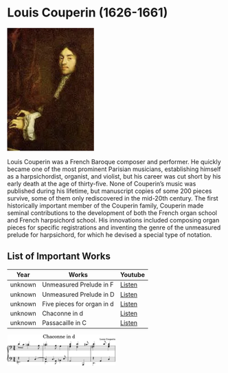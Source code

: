 # Louis Couperin (1626-1661)

<img src="./couperin_louis_portrait.png" alt="portrait" style="width:40%;" />

Louis Couperin was a French Baroque composer and performer. He quickly became one of the most prominent Parisian musicians, establishing himself as a harpsichordist, organist, and violist, but his career was cut short by his early death at the age of thirty-five.
None of Couperin’s music was published during his lifetime, but manuscript copies of some 200 pieces survive, some of them only rediscovered in the mid-20th century. The first historically important member of the Couperin family, Couperin made seminal contributions to the development of both the French organ school and French harpsichord school. His innovations included composing organ pieces for specific registrations and inventing the genre of the unmeasured prelude for harpsichord, for which he devised a special type of notation.

## List of Important Works

| Year | Works | Youtube |
| ---- | ----- | ------- |
| unknown | Unmeasured Prelude in F | [Listen](https://youtu.be/lqvm0k2VUtU?si=zBvDbLtF-WDMTAjh) |
| unknown | Unmeasured Prelude in D | [Listen](https://youtu.be/3-xTvfr3nJ8?si=tKl2Z85yXPxwDYTY) |
| unknown | Five pieces for organ in d | [Listen](https://youtu.be/MvhcK2TLTPM?si=xTvVZUVhTOb9v-DH) |
| unknown | Chaconne in d | [Listen](https://youtu.be/QXwySiKQc9Q?si=BdmcG2d4AUUTHdH3) |
| unknown | Passacaille in C | [Listen](https://youtu.be/MYH8Vfqk_VU?si=Y6L3nGmD5cqxXXmT) |

<img src="./chaconne_in_d.png" alt="portrait" style="width:50%;" />
